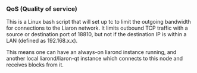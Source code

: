 ### QoS (Quality of service) ###

This is a Linux bash script that will set up tc to limit the outgoing bandwidth for connections to the Liaron network. It limits outbound TCP traffic with a source or destination port of 18810, but not if the destination IP is within a LAN (defined as 192.168.x.x).

This means one can have an always-on liarond instance running, and another local liarond/liaron-qt instance which connects to this node and receives blocks from it.
